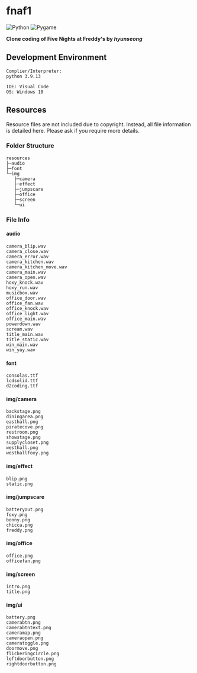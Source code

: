 # fnaf1

![Python](https://img.shields.io/badge/python-3776AB.svg?style=for-the-badge&logo=python&logoColor=white)
![Pygame](https://img.shields.io/badge/pygame-144B9E.svg?style=for-the-badge&logo=legacygames&logoColor=white)

**Clone coding of Five Nights at Freddy's by *hyunseong***

## Development Environment
```
Complier/Interpreter:
python 3.9.13

IDE: Visual Code
OS: Windows 10
```

## Resources
Resource files are not included due to copyright. Instead, all file information is detailed here. Please ask if you require more details.
### Folder Structure
```shell
resources
├─audio
├─font
└─img
   ├─camera
   ├─effect
   ├─jumpscare
   ├─office
   ├─screen
   └─ui
```

### File Info
#### audio
```
camera_blip.wav
camera_close.wav
camera_error.wav
camera_kitchen.wav
camera_kitchen_move.wav
camera_main.wav
camera_open.wav
hoxy_knock.wav
hoxy_run.wav
musicbox.wav
office_door.wav
office_fan.wav
office_knock.wav
office_light.wav
office_main.wav
powerdown.wav
scream.wav
title_main.wav
title_static.wav
win_main.wav
win_yay.wav
```
#### font
```
consolas.ttf
lcdsolid.ttf
d2coding.ttf
```
#### img/camera
```
backstage.png
diningarea.png
easthall.png
piratecove.png
restroom.png
showstage.png
supplycloset.png
westhall.png
westhallfoxy.png
```
#### img/effect
```
blip.png
static.png
```
#### img/jumpscare
```
batteryout.png
foxy.png
bonny.png
chicca.png
freddy.png
```
#### img/office
```
office.png
officefan.png
```
#### img/screen
```
intro.png
title.png
```
#### img/ui
```
battery.png
camerabtn.png
camerabtntext.png
cameramap.png
cameraopen.png
cameratoggle.png
doormove.png
flickeringcircle.png
leftdoorbutton.png
rightdoorbutton.png
```
